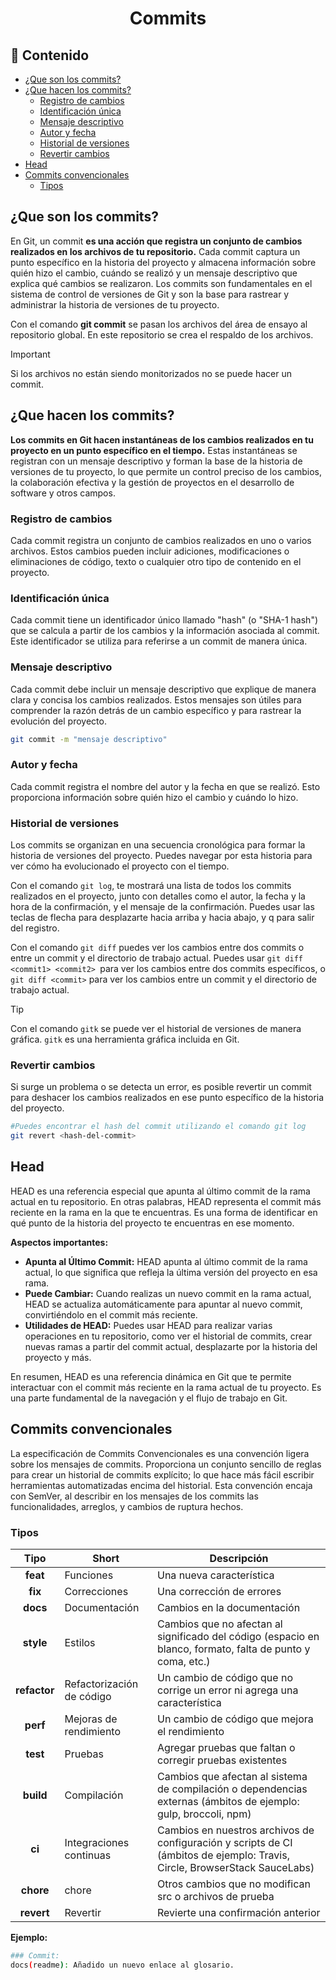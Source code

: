 <h1 align="center">Commits</h1>

<h2>📑 Contenido</h2>

- [¿Que son los commits?](#que-son-los-commits)
- [¿Que hacen los commits?](#que-hacen-los-commits)
  - [Registro de cambios](#registro-de-cambios)
  - [Identificación única](#identificación-única)
  - [Mensaje descriptivo](#mensaje-descriptivo)
  - [Autor y fecha](#autor-y-fecha)
  - [Historial de versiones](#historial-de-versiones)
  - [Revertir cambios](#revertir-cambios)
- [Head](#head)
- [Commits convencionales](#commits-convencionales)
  - [Tipos](#tipos)

## ¿Que son los commits?

En Git, un commit **es una acción que registra un conjunto de cambios realizados en los archivos de tu repositorio.** Cada commit captura un punto específico en la historia del proyecto y almacena información sobre quién hizo el cambio, cuándo se realizó y un mensaje descriptivo que explica qué cambios se realizaron. Los commits son fundamentales en el sistema de control de versiones de Git y son la base para rastrear y administrar la historia de versiones de tu proyecto.

Con el comando **git commit** se pasan los archivos del área de ensayo al repositorio global. En este repositorio se crea el respaldo de los archivos.

> [!IMPORTANT]
>
> Si los archivos no están siendo monitorizados no se puede hacer un commit.

## ¿Que hacen los commits?

**Los commits en Git hacen instantáneas de los cambios realizados en tu proyecto en un punto específico en el tiempo.** Estas instantáneas se registran con un mensaje descriptivo y forman la base de la historia de versiones de tu proyecto, lo que permite un control preciso de los cambios, la colaboración efectiva y la gestión de proyectos en el desarrollo de software y otros campos.

### Registro de cambios

Cada commit registra un conjunto de cambios realizados en uno o varios archivos. Estos cambios pueden incluir adiciones, modificaciones o eliminaciones de código, texto o cualquier otro tipo de contenido en el proyecto.

### Identificación única

Cada commit tiene un identificador único llamado "hash" (o "SHA-1 hash") que se calcula a partir de los cambios y la información asociada al commit. Este identificador se utiliza para referirse a un commit de manera única.

### Mensaje descriptivo

Cada commit debe incluir un mensaje descriptivo que explique de manera clara y concisa los cambios realizados. Estos mensajes son útiles para comprender la razón detrás de un cambio específico y para rastrear la evolución del proyecto.

```bash
git commit -m "mensaje descriptivo"
```

### Autor y fecha

Cada commit registra el nombre del autor y la fecha en que se realizó. Esto proporciona información sobre quién hizo el cambio y cuándo lo hizo.

### Historial de versiones

Los commits se organizan en una secuencia cronológica para formar la historia de versiones del proyecto. Puedes navegar por esta historia para ver cómo ha evolucionado el proyecto con el tiempo.

Con el comando `git log`, te mostrará una lista de todos los commits realizados en el proyecto, junto con detalles como el autor, la fecha y la hora de la confirmación, y el mensaje de la confirmación. Puedes usar las teclas de flecha para desplazarte hacia arriba y hacia abajo, y q para salir del registro.

Con el comando `git diff` puedes ver los cambios entre dos commits o entre un commit y el directorio de trabajo actual. Puedes usar `git diff <commit1> <commit2> `para ver los cambios entre dos commits específicos, o` git diff <commit>` para ver los cambios entre un commit y el directorio de trabajo actual.

> [!TIP]
>
> Con el comando `gitk` se puede ver el historial de versiones de manera gráfica.
> `gitk` es una herramienta gráfica incluida en Git.

### Revertir cambios

Si surge un problema o se detecta un error, es posible revertir un commit para deshacer los cambios realizados en ese punto específico de la historia del proyecto.

```bash
#Puedes encontrar el hash del commit utilizando el comando git log
git revert <hash-del-commit>
```

## Head

HEAD es una referencia especial que apunta al último commit de la rama actual en tu repositorio. En otras palabras, HEAD representa el commit más reciente en la rama en la que te encuentras. Es una forma de identificar en qué punto de la historia del proyecto te encuentras en ese momento.

**Aspectos importantes:**

- **Apunta al Último Commit:** HEAD apunta al último commit de la rama actual, lo que significa que refleja la última versión del proyecto en esa rama.
- **Puede Cambiar:** Cuando realizas un nuevo commit en la rama actual, HEAD se actualiza automáticamente para apuntar al nuevo commit, convirtiéndolo en el commit más reciente.
- **Utilidades de HEAD:** Puedes usar HEAD para realizar varias operaciones en tu repositorio, como ver el historial de commits, crear nuevas ramas a partir del commit actual, desplazarte por la historia del proyecto y más.

En resumen, HEAD es una referencia dinámica en Git que te permite interactuar con el commit más reciente en la rama actual de tu proyecto. Es una parte fundamental de la navegación y el flujo de trabajo en Git.

## Commits convencionales

La especificación de Commits Convencionales es una convención ligera sobre los mensajes de commits. Proporciona un conjunto sencillo de reglas para crear un historial de commits explícito; lo que hace más fácil escribir herramientas automatizadas encima del historial. Esta convención encaja con SemVer, al describir en los mensajes de los commits las funcionalidades, arreglos, y cambios de ruptura hechos.

### Tipos

|     Tipo     | Short                     | Descripción                                                                                                                |
| :----------: | ------------------------- | -------------------------------------------------------------------------------------------------------------------------- |
|   **feat**   | Funciones                 | Una nueva característica                                                                                                   |
|   **fix**    | Correcciones              | Una corrección de errores                                                                                                  |
|   **docs**   | Documentación             | Cambios en la documentación                                                                                                |
|  **style**   | Estilos                   | Cambios que no afectan al significado del código (espacio en blanco, formato, falta de punto y coma, etc.)                 |
| **refactor** | Refactorización de código | Un cambio de código que no corrige un error ni agrega una característica                                                   |
|   **perf**   | Mejoras de rendimiento    | Un cambio de código que mejora el rendimiento                                                                              |
|   **test**   | Pruebas                   | Agregar pruebas que faltan o corregir pruebas existentes                                                                   |
|  **build**   | Compilación               | Cambios que afectan al sistema de compilación o dependencias externas (ámbitos de ejemplo: gulp, broccoli, npm)            |
|    **ci**    | Integraciones continuas   | Cambios en nuestros archivos de configuración y scripts de CI (ámbitos de ejemplo: Travis, Circle, BrowserStack SauceLabs) |
|  **chore**   | chore                     | Otros cambios que no modifican src o archivos de prueba                                                                    |
|  **revert**  | Revertir                  | Revierte una confirmación anterior                                                                                         |

**Ejemplo:**

```bash
### Commit:
docs(readme): Añadido un nuevo enlace al glosario.
```

